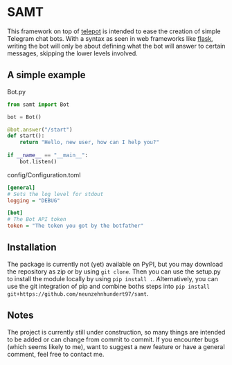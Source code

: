 # SAMT

This framework on top of [telepot](https://github.com/nickoala/telepot) is intended to ease the creation of simple Telegram chat bots. With a syntax as seen in web frameworks like [flask](https://github.com/pallets/flask), writing the bot will only be about defining what the bot will answer to certain messages, skipping the lower levels involved.

## A simple example

Bot.py

```python
from samt import Bot

bot = Bot()

@bot.answer("/start")
def start():
    return "Hello, new user, how can I help you?"
    
if __name__ == "__main__":
    bot.listen()

```

config/Configuration.toml

```ini
[general]
# Sets the log level for stdout
logging = "DEBUG"

[bot]
# The Bot API token
token = "The token you got by the botfather"
```

## Installation

The package is currently not (yet) available on PyPI, but you may download the repository as zip or by using ```git clone```. Then you can use the setup.py to install the module locally by using ```pip install .```. Alternatively, you can use the git integration of pip and combine boths steps into ```pip install git+https://github.com/neunzehnhundert97/samt```.

## Notes

The project is currently still under construction, so many things are intended to be added or can change from commit to commit. If you encounter bugs (which seems likely to me), want to suggest a new feature or have a general comment, feel free to contact me.
